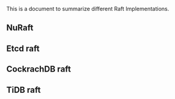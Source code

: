This is a document to summarize different Raft Implementations.

## NuRaft

## Etcd raft

## CockrachDB raft

## TiDB raft